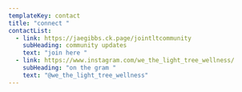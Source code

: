 ```yaml
---
templateKey: contact
title: "connect "
contactList:
  - link: https://jaegibbs.ck.page/jointltcommunity
    subHeading: community updates
    text: "join here "
  - link: https://www.instagram.com/we_the_light_tree_wellness/
    subHeading: "on the gram "
    text: "@we_the_light_tree_wellness"
---
```

